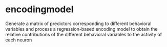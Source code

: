 # encodingmodel
Generate a matrix of predictors corresponding to different behavioral  variables and process a regression-based encoding model to obtain the relative contributions of the different behavioral variables to the activity of each neuron
